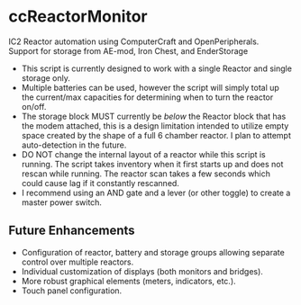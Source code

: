 ccReactorMonitor
================
IC2 Reactor automation using ComputerCraft and OpenPeripherals.  
Support for storage from AE-mod, Iron Chest, and EnderStorage  
  
* This script is currently designed to work with a single Reactor and single
  storage only.  
* Multiple batteries can be used, however the script will simply total up the
  current/max capacities for determining when to turn the reactor on/off.  
* The storage block MUST currently be _below_ the Reactor block that has the modem
  attached, this is a design limitation intended to utilize empty space created
  by the shape of a full 6 chamber reactor. I plan to attempt auto-detection in
  the future.  
* DO NOT change the internal layout of a reactor while this script is running.
  The script takes inventory when it first starts up and does not rescan while
  running. The reactor scan takes a few seconds which could cause lag if it
  constantly rescanned.  
* I recommend using an AND gate and a lever (or other toggle) to create a master
  power switch.  
  
Future Enhancements
-------------------
* Configuration of reactor, battery and storage groups allowing separate control
  over multiple reactors.  
* Individual customization of displays (both monitors and bridges).  
* More robust graphical elements (meters, indicators, etc.).  
* Touch panel configuration.  
